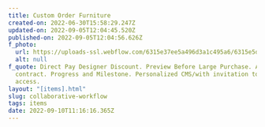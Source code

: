 ```yaml
---
title: Custom Order Furniture
created-on: 2022-06-30T15:58:29.247Z
updated-on: 2022-09-05T12:04:45.520Z
published-on: 2022-09-05T12:04:56.626Z
f_photo:
  url: https://uploads-ssl.webflow.com/6315e37ee5a496d3a1c495a6/6315e5dbbfb65a4e878e7c7c_3dhero.jpg
  alt: null
f_quote: Direct Pay Designer Discount. Preview Before Large Purchase. Atomic NFT
  contract. Progress and Milestone. Personalized CMS/with invitation to edit
  access.
layout: "[items].html"
slug: collaborative-workflow
tags: items
date: 2022-09-10T11:16:16.365Z
---
```

